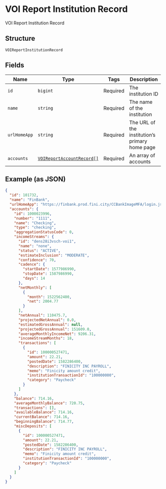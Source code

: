 
# VOI Report Institution Record

VOI Report Institution Record

## Structure

`VOIReportInstitutionRecord`

## Fields

| Name | Type | Tags | Description |
|  --- | --- | --- | --- |
| `id` | `bigint` | Required | The institution ID |
| `name` | `string` | Required | The name of the institution |
| `urlHomeApp` | `string` | Required | The URL of the institution’s primary home page |
| `accounts` | [`VOIReportAccountRecord[]`](../../doc/models/voi-report-account-record.md) | Required | An array of accounts |

## Example (as JSON)

```json
{
  "id": 101732,
  "name": "FinBank",
  "urlHomeApp": "https://finbank.prod.fini.city/CCBankImageMFA/login.jsp",
  "accounts": {
    "id": 1000023996,
    "number": "1111",
    "name": "Checking",
    "type": "checking",
    "aggregationStatusCode": 0,
    "incomeStreams": {
      "id": "dens28i3vsch-voi1",
      "name": "none",
      "status": "ACTIVE",
      "estimateInclusion": "MODERATE",
      "confidence": 70,
      "cadence": {
        "startDate": 1577986990,
        "stopDate": 1587986990,
        "days": 14
      },
      "netMonthly": [
        {
          "month": 1522562400,
          "net": 2004.77
        }
      ],
      "netAnnual": 110475.7,
      "projectedNetAnnual": 0.0,
      "estimatedGrossAnnual": null,
      "projectedGrossAnnual": 151609.0,
      "averageMonthlyIncomeNet": 9206.31,
      "incomeStreamMonths": 18,
      "transactions": [
        {
          "id": 100000527471,
          "amount": 22.21,
          "postedDate": 1582286400,
          "description": "FINICITY INC PAYROLL",
          "memo": "Finicity amount credit",
          "institutionTransactionId": "100000000",
          "category": "Paycheck"
        }
      ]
    },
    "balance": 714.16,
    "averageMonthlyBalance": 720.75,
    "transactions": [],
    "availableBalance": 714.16,
    "currentBalance": 714.16,
    "beginningBalance": 714.77,
    "miscDeposits": [
      {
        "id": 100000527471,
        "amount": 22.21,
        "postedDate": 1582286400,
        "description": "FINICITY INC PAYROLL",
        "memo": "Finicity amount credit",
        "institutionTransactionId": "100000000",
        "category": "Paycheck"
      }
    ]
  }
}
```

